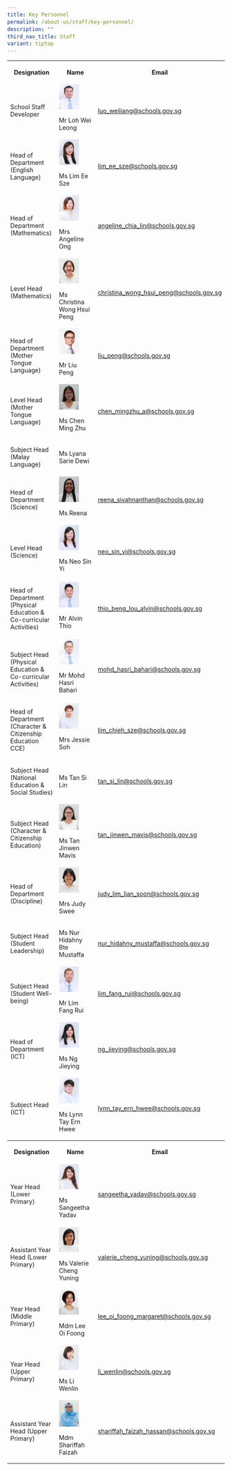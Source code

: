```yaml
---
title: Key Personnel
permalink: /about-us/staff/key-personnel/
description: ""
third_nav_title: Staff
variant: tiptap
---
```

<table style="minWidth: 75px">
<colgroup>
<col>
<col>
<col>
</colgroup>
<tbody>
<tr>
<th rowspan="1" colspan="1">
<p><strong>Designation</strong>
</p>
</th>
<th rowspan="1" colspan="1">
<p><strong>Name</strong>
</p>
</th>
<th rowspan="1" colspan="1">
<p><strong>Email</strong>
</p>
</th>
</tr>
<tr>
<td rowspan="1" colspan="1">
<p>School Staff Developer</p>
</td>
<td rowspan="1" colspan="1">
<div class="isomer-image-wrapper">
<img style="width:60%" height="auto" width="100%" alt="lohweileong" src="/images/lohweileong.jpeg">
</div>
<p>Mr Loh Wei Leong</p>
</td>
<td rowspan="1" colspan="1">
<p><a href="mailto:loh_wei_leong@schools.gov.sg" rel="noopener noreferrer nofollow" target="_blank"><u>luo_weiliang@schools.gov.sg</u></a>
</p>
</td>
</tr>
<tr>
<td rowspan="1" colspan="1">
<p>Head of Department (English Language)</p>
</td>
<td rowspan="1" colspan="1">
<div class="isomer-image-wrapper">
<img style="width:60%" height="auto" width="100%" alt="keypersonnel3" src="/images/Key%20Personnel%201/keypersonnel3.jpg">
</div>
<p>Ms Lim Ee Sze</p>
</td>
<td rowspan="1" colspan="1">
<p><a href="mailto:lim_ee_sze@schools.gov.sg" rel="noopener noreferrer nofollow" target="_blank"><u>lim_ee_sze@schools.gov.sg</u></a>
</p>
</td>
</tr>
<tr>
<td rowspan="1" colspan="1">
<p>Head of Department (Mathematics)</p>
</td>
<td rowspan="1" colspan="1">
<div class="isomer-image-wrapper">
<img style="width:60%" height="auto" width="100%" alt="keypersonnel4" src="/images/Key%20Personnel%201/keypersonnel4.jpg">
</div>
<p>Mrs Angeline Ong</p>
</td>
<td rowspan="1" colspan="1">
<p><a href="mailto:angeline_chia_lin@schools.gov.sg" rel="noopener noreferrer nofollow" target="_blank"><u>angeline_chia_lin@schools.gov.sg</u></a>
</p>
</td>
</tr>
<tr>
<td rowspan="1" colspan="1">
<p>Level Head (Mathematics)</p>
</td>
<td rowspan="1" colspan="1">
<div class="isomer-image-wrapper">
<img style="width: 60%" height="auto" width="100%" alt="" src="/images/Staff Photos/P5 Teachers/mrs christina koh .jpg">
</div>
<p>Ms Christina Wong Hsui Peng</p>
</td>
<td rowspan="1" colspan="1">
<p><a href="christina_wong_hsui_peng@schools.gov.sg" rel="noopener nofollow" target="_blank">christina_wong_hsui_peng@schools.gov.sg</a>
</p>
</td>
</tr>
<tr>
<td rowspan="1" colspan="1">
<p>Head of Department (Mother Tongue Language)</p>
</td>
<td rowspan="1" colspan="1">
<div class="isomer-image-wrapper">
<img style="width:60%" height="auto" width="100%" alt="keypersonnel5" src="/images/Key%20Personnel%201/keypersonnel5.jpg">
</div>
<p>Mr Liu Peng</p>
</td>
<td rowspan="1" colspan="1">
<p><a href="mailto:liu_peng@schools.gov.sg" rel="noopener noreferrer nofollow" target="_blank"><u>liu_peng@schools.gov.sg</u></a>
</p>
</td>
</tr>
<tr>
<td rowspan="1" colspan="1">
<p>Level Head (Mother Tongue Language)</p>
</td>
<td rowspan="1" colspan="1">
<div class="isomer-image-wrapper">
<img style="width:60%" height="auto" width="100%" alt="keypersonnel5" src="/images/Chen_Ming_Zhu.jpg">
</div>
<p>Ms Chen Ming Zhu</p>
</td>
<td rowspan="1" colspan="1">
<p><a href="mailto:chen_mingzhu_a@schools.gov.sg" rel="noopener noreferrer nofollow" target="_blank"><u>chen_mingzhu_a@schools.gov.sg</u></a>
</p>
</td>
</tr>
<tr>
<td rowspan="1" colspan="1">
<p>Subject Head (Malay Language)</p>
</td>
<td rowspan="1" colspan="1">
<p></p>
<p>Ms Lyana Sarie Dewi</p>
</td>
<td rowspan="1" colspan="1">
<p></p>
</td>
</tr>
<tr>
<td rowspan="1" colspan="1">
<p>Head of Department (Science)</p>
</td>
<td rowspan="1" colspan="1">
<div class="isomer-image-wrapper">
<img style="width: 60%" height="auto" width="100%" alt="" src="/images/Reena_Sivahnathan.jpg">
</div>
<p>Ms Reena</p>
</td>
<td rowspan="1" colspan="1">
<p><a href="mailto:reena_sivahnanthan@schools.gov.sg" rel="noopener noreferrer nofollow" target="_blank">reena_sivahnanthan@schools.gov.sg</a>
</p>
</td>
</tr>
<tr>
<td rowspan="1" colspan="1">
<p>Level Head (Science)</p>
</td>
<td rowspan="1" colspan="1">
<div class="isomer-image-wrapper">
<img style="width:60%" height="auto" width="100%" alt="keypersonnel8" src="/images/Key%20Personnel%201/keypersonnel8.jpg">
</div>
<p>Ms Neo Sin Yi</p>
</td>
<td rowspan="1" colspan="1">
<p><a href="mailto:neo_sin_yi@schools.gov.sg" rel="noopener noreferrer nofollow" target="_blank"><u>neo_sin_yi@schools.gov.sg</u></a>
</p>
</td>
</tr>
<tr>
<td rowspan="1" colspan="1">
<p>Head of Department (Physical Education &amp; Co-curricular Activities)</p>
</td>
<td rowspan="1" colspan="1">
<div class="isomer-image-wrapper">
<img style="width:60%" height="auto" width="100%" alt="keypersonnel10" src="/images/Key%20Personnel%201/keypersonnel10.jpg">
</div>
<p>Mr Alvin Thio</p>
</td>
<td rowspan="1" colspan="1">
<p><a href="mailto:thio_beng_lou_alvin@schools.gov.sg" rel="noopener noreferrer nofollow" target="_blank"><u>thio_beng_lou_alvin@schools.gov.sg</u></a>
</p>
</td>
</tr>
<tr>
<td rowspan="1" colspan="1">
<p>Subject Head (Physical Education &amp; Co-curricular Activities)</p>
</td>
<td rowspan="1" colspan="1">
<div class="isomer-image-wrapper">
<img style="width:60%" height="auto" width="100%" alt="keypersonnel9" src="/images/Key%20Personnel%201/keypersonnel9.jpg">
</div>
<p>Mr Mohd Hasri Bahari</p>
</td>
<td rowspan="1" colspan="1">
<p><a href="mailto:mohd_hasri_bahari@schools.gov.sg" rel="noopener noreferrer nofollow" target="_blank"><u>mohd_hasri_bahari@schools.gov.sg</u></a>
</p>
</td>
</tr>
<tr>
<td rowspan="1" colspan="1">
<p>Head of Department (Character &amp; Citizenship Education CCE)</p>
</td>
<td rowspan="1" colspan="1">
<div class="isomer-image-wrapper">
<img style="width:60%" height="auto" width="100%" alt="keypersonnel11" src="/images/Key%20Personnel%201/keypersonnel11.jpg">
</div>
<p>Mrs Jessie Soh</p>
</td>
<td rowspan="1" colspan="1">
<p><a href="mailto:lim_chieh_sze@schools.gov.sg" rel="noopener noreferrer nofollow" target="_blank"><u>lim_chieh_sze@schools.gov.sg</u></a>
</p>
</td>
</tr>
<tr>
<td rowspan="1" colspan="1">
<p>Subject Head (National Education &amp; Social Studies)</p>
</td>
<td rowspan="1" colspan="1">
<p></p>
<p>Ms Tan Si Lin</p>
</td>
<td rowspan="1" colspan="1">
<p><a href="tan_si_lin@schools.gov.sg" rel="noopener nofollow" target="_blank">tan_si_lin@schools.gov.sg</a>
</p>
</td>
</tr>
<tr>
<td rowspan="1" colspan="1">
<p>Subject Head (Character &amp; Citizenship Education)</p>
</td>
<td rowspan="1" colspan="1">
<div class="isomer-image-wrapper">
<img style="width: 60%" height="auto" width="100%" alt="" src="/images/Staff Photos/P2 Teachers/ms tan jinwen mavis .jpg">
</div>
<p>Ms Tan Jinwen Mavis</p>
</td>
<td rowspan="1" colspan="1">
<p><a href="tan_jjinwen_mavis@schools.gov.sg" rel="noopener nofollow" target="_blank">tan_jinwen_mavis@schools.gov.sg</a>
</p>
</td>
</tr>
<tr>
<td rowspan="1" colspan="1">
<p>Head of Department (Discipline)</p>
</td>
<td rowspan="1" colspan="1">
<div class="isomer-image-wrapper">
<img style="width:60%" height="auto" width="100%" alt="keypersonnel12" src="/images/Key%20Personnel%201/keypersonnel12.jpg">
</div>
<p>Mrs Judy Swee</p>
</td>
<td rowspan="1" colspan="1">
<p><a href="mailto:judy_lim_lian_soon@schools.gov.sg" rel="noopener noreferrer nofollow" target="_blank"><u>judy_lim_lian_soon@schools.gov.sg</u></a>
</p>
</td>
</tr>
<tr>
<td rowspan="1" colspan="1">
<p>Subject Head (Student Leadership)</p>
</td>
<td rowspan="1" colspan="1">
<p>Ms Nur Hidahny Bte Mustaffa</p>
</td>
<td rowspan="1" colspan="1">
<p><a href="nur_hidahny_mustaffa@schools.gov.sg" rel="noopener nofollow" target="_blank">nur_hidahny_mustaffa@schools.gov.sg</a>
</p>
</td>
</tr>
<tr>
<td rowspan="1" colspan="1">
<p>Subject Head (Student Well-being)</p>
</td>
<td rowspan="1" colspan="1">
<div class="isomer-image-wrapper">
<img style="width:60%" height="auto" width="100%" alt="keypersonnel13" src="/images/Key%20Personnel%201/keypersonnel13.jpg">
</div>
<p>Mr Lim Fang Rui</p>
</td>
<td rowspan="1" colspan="1">
<p><a href="mailto:lim_fang_rui@schools.gov.sg" rel="noopener noreferrer nofollow" target="_blank"><u>lim_fang_rui@schools.gov.sg</u></a>
</p>
</td>
</tr>
<tr>
<td rowspan="1" colspan="1">
<p>Head of Department (ICT)</p>
</td>
<td rowspan="1" colspan="1">
<div class="isomer-image-wrapper">
<img style="width:60%" height="auto" width="100%" alt="keypersonnel14" src="/images/Key%20Personnel%201/keypersonnel14.jpg">
</div>
<p>Ms Ng Jieying</p>
</td>
<td rowspan="1" colspan="1">
<p><a href="mailto:ng_jieying@schools.gov.sg" rel="noopener noreferrer nofollow" target="_blank"><u>ng_jieying@schools.gov.sg</u></a>
</p>
</td>
</tr>
<tr>
<td rowspan="1" colspan="1">
<p>Subject Head (ICT)</p>
</td>
<td rowspan="1" colspan="1">
<div class="isomer-image-wrapper">
<img style="width: 60%" height="auto" width="100%" alt="" src="/images/Staff Photos/P5 Teachers/ms lynn tay .jpg">
</div>
<p>Ms Lynn Tay Ern Hwee</p>
</td>
<td rowspan="1" colspan="1">
<p><a href="lynn_tay_ern_hwee@schools.gov.sg" rel="noopener nofollow" target="_blank">lynn_tay_ern_hwee@schools.gov.sg</a>
</p>
</td>
</tr>
<tr>
<th rowspan="1" colspan="1">
<p><strong>Designation</strong>
</p>
</th>
<th rowspan="1" colspan="1">
<p><strong>Name</strong>
</p>
</th>
<th rowspan="1" colspan="1">
<p><strong>Email</strong>
</p>
</th>
</tr>
<tr>
<td rowspan="1" colspan="1">
<p>Year Head (Lower Primary)</p>
</td>
<td rowspan="1" colspan="1">
<div class="isomer-image-wrapper">
<img style="width:60%" height="auto" width="100%" alt="keypersonnel2" src="/images/Key%20Personnel%201/keypersonnel2.jpg">
</div>
<p>Ms Sangeetha Yadav</p>
</td>
<td rowspan="1" colspan="1">
<p><a href="mailto:sangeetha_yadav@schools.gov.sg" rel="noopener noreferrer nofollow" target="_blank"><u>sangeetha_yadav@schools.gov.sg</u></a>
</p>
</td>
</tr>
<tr>
<td rowspan="1" colspan="1">
<p>Assistant Year Head (Lower Primary)</p>
</td>
<td rowspan="1" colspan="1">
<div class="isomer-image-wrapper">
<img style="width:60%" height="auto" width="100%" src="/images/valariecheng.jpg">
</div>
<p>Ms Valerie Cheng Yuning</p>
</td>
<td rowspan="1" colspan="1">
<p><a href="mailto:valerie_cheng_yuning@schools.gov.sg" rel="noopener noreferrer nofollow" target="_blank"><u>valerie_cheng_yuning@schools.gov.sg</u></a>
</p>
</td>
</tr>
<tr>
<td rowspan="1" colspan="1">
<p>Year Head (Middle Primary)</p>
</td>
<td rowspan="1" colspan="1">
<div class="isomer-image-wrapper">
<img style="width: 60%" height="auto" width="100%" alt="" src="/images/foongmargaret.jpeg">
</div>
<p>Mdm Lee Oi Foong</p>
</td>
<td rowspan="1" colspan="1">
<p><a href="mailto:lee_oi_foong_margaret@schools.gov.sg" rel="noopener noreferrer nofollow" target="_blank">lee_oi_foong_margaret@schools.gov.sg</a>
</p>
</td>
</tr>
<tr>
<td rowspan="1" colspan="1">
<p>Year Head (Upper Primary)</p>
</td>
<td rowspan="1" colspan="1">
<div class="isomer-image-wrapper">
<img style="width: 60%" height="auto" width="100%" alt="" src="/images/103) MS LI WENLIN.jpeg">
</div>
<p>Ms Li Wenlin</p>
</td>
<td rowspan="1" colspan="1">
<p><a href="mailto:li_wenlin@schools.gov.sg" rel="noopener noreferrer nofollow" target="_blank">li_wenlin@schools.gov.sg</a>
</p>
</td>
</tr>
<tr>
<td rowspan="1" colspan="1">
<p>Assistant Year Head (Upper Primary)</p>
</td>
<td rowspan="1" colspan="1">
<div class="isomer-image-wrapper">
<img style="width: 60%" height="auto" width="100%" alt="" src="/images/Sharifah Faiiza.jpeg">
</div>
<p>Mdm Shariffah Faizah</p>
</td>
<td rowspan="1" colspan="1">
<p><a href="mailto:shariffah_faizah_hassan@schools.gov.sg" rel="noopener noreferrer nofollow" target="_blank"><u>shariffah_faizah_hassan@schools.gov.sg</u></a>
</p>
</td>
</tr>
</tbody>
</table>
<p></p>